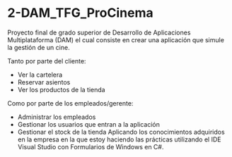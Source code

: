 # 2-DAM_TFG_ProCinema
Proyecto final de grado superior de Desarrollo de Aplicaciones Multiplataforma (DAM) el cual consiste en crear una aplicación que simule la gestión de un cine.

Tanto por parte del cliente:
  - Ver la cartelera
  - Reservar asientos
  - Ver los productos de la tienda

Como por parte de los empleados/gerente:
  - Administrar los empleados
  - Gestionar los usuarios que entran a la aplicación
  - Gestionar el stock de la tienda
Aplicando los conocimientos adquiridos en la empresa en la que estoy haciendo las prácticas utilizando el IDE Visual Studio con Formularios de Windows en C#.
